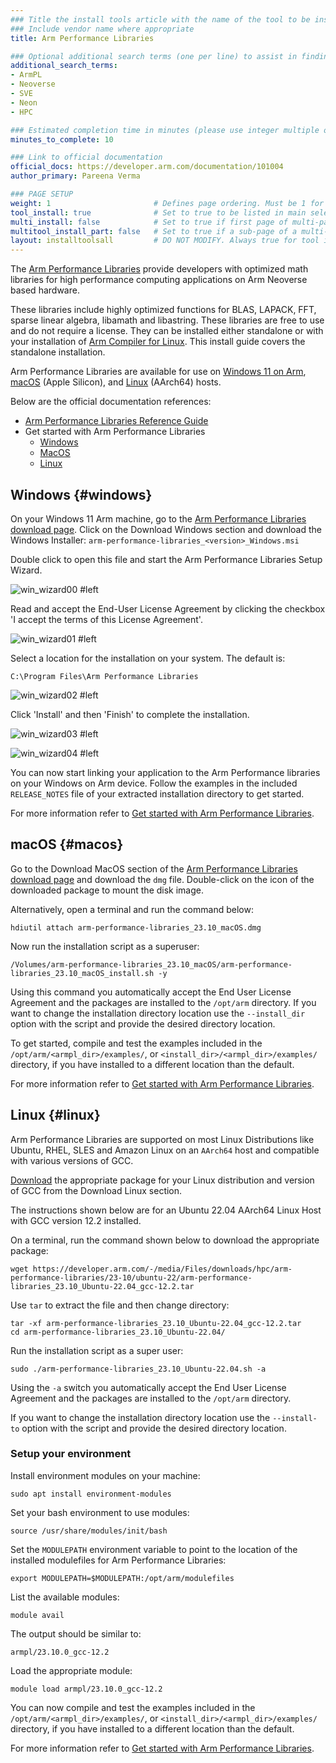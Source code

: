 ```yaml
---
### Title the install tools article with the name of the tool to be installed
### Include vendor name where appropriate
title: Arm Performance Libraries

### Optional additional search terms (one per line) to assist in finding the article
additional_search_terms:
- ArmPL
- Neoverse
- SVE
- Neon
- HPC

### Estimated completion time in minutes (please use integer multiple of 5)
minutes_to_complete: 10

### Link to official documentation
official_docs: https://developer.arm.com/documentation/101004
author_primary: Pareena Verma

### PAGE SETUP
weight: 1                       # Defines page ordering. Must be 1 for first (or only) page.
tool_install: true              # Set to true to be listed in main selection page, else false
multi_install: false            # Set to true if first page of multi-page article, else false
multitool_install_part: false   # Set to true if a sub-page of a multi-page article, else false
layout: installtoolsall         # DO NOT MODIFY. Always true for tool install articles
---
```


The [Arm Performance Libraries](https://developer.arm.com/downloads/-/arm-performance-libraries#documentation) provide developers with optimized math libraries for high performance computing applications on Arm Neoverse based hardware.

These libraries include highly optimized functions for BLAS, LAPACK, FFT, sparse linear algebra, libamath and libastring.
These libraries are free to use and do not require a license. They can be installed either standalone or with your installation of [Arm Compiler for Linux](/install-guides/acfl). This install guide covers the standalone installation.

Arm Performance Libraries are available for use on [Windows 11 on Arm](#windows), [macOS](#macos) (Apple Silicon), and [Linux](#linux) (AArch64) hosts.

Below are the official documentation references:

- [Arm Performance Libraries Reference Guide](https://developer.arm.com/documentation/101004)
- Get started with Arm Performance Libraries
    - [Windows](https://developer.arm.com/documentation/109361)
    - [MacOS](https://developer.arm.com/documentation/109362)
    - [Linux](https://developer.arm.com/documentation/102620)

## Windows {#windows}

On your Windows 11 Arm machine, go to the [Arm Performance Libraries download page](https://developer.arm.com/downloads/-/arm-performance-libraries).
Click on the Download Windows section and download the Windows Installer:
`arm-performance-libraries_<version>_Windows.msi`

Double click to open this file and start the Arm Performance Libraries Setup Wizard.

![win_wizard00 #left](/install-guides/_images/armpl_wizard00.png)


Read and accept the End-User License Agreement by clicking the checkbox 'I accept the terms of this License Agreement'.

![win_wizard01 #left](/install-guides/_images/armpl_wizard01.png)


Select a location for the installation on your system. The default is:

`C:\Program Files\Arm Performance Libraries`

![win_wizard02 #left](/install-guides/_images/armpl_wizard02.png)

Click 'Install' and then 'Finish' to complete the installation.

![win_wizard03 #left](/install-guides/_images/armpl_wizard03.png)

![win_wizard04 #left](/install-guides/_images/armpl_wizard04.png)

You can now start linking your application to the Arm Performance libraries on your Windows on Arm device. Follow the examples in the included `RELEASE_NOTES` file of your extracted installation directory to get started.

For more information refer to [Get started with Arm Performance Libraries](https://developer.arm.com/documentation/109361).


## macOS {#macos}

Go to the Download MacOS section of the [Arm Performance Libraries download page](https://developer.arm.com/downloads/-/arm-performance-libraries) and download the `dmg` file.
Double-click on the icon of the downloaded package to mount the disk image.

Alternatively, open a terminal and run the command below:

```console
hdiutil attach arm-performance-libraries_23.10_macOS.dmg
```

Now run the installation script as a superuser:

```console
/Volumes/arm-performance-libraries_23.10_macOS/arm-performance-libraries_23.10_macOS_install.sh -y
```
Using this command you automatically accept the End User License Agreement and the packages are installed to the `/opt/arm` directory. If you want to change the installation directory location use the `--install_dir` option with the script and provide the desired directory location.

To get started, compile and test the examples included in the `/opt/arm/<armpl_dir>/examples/`, or `<install_dir>/<armpl_dir>/examples/` directory, if you have installed to a different location than the default.

For more information refer to [Get started with Arm Performance Libraries](https://developer.arm.com/documentation/109362).


## Linux {#linux}

Arm Performance Libraries are supported on most Linux Distributions like Ubuntu, RHEL, SLES and Amazon Linux on an `AArch64` host and compatible with various versions of GCC.

[Download](https://developer.arm.com/downloads/-/arm-performance-libraries) the appropriate package for your Linux distribution and version of GCC from the Download Linux section.

The instructions shown below are for an Ubuntu 22.04 AArch64 Linux Host with GCC version 12.2 installed.

On a terminal, run the command shown below to download the appropriate package:
```command
wget https://developer.arm.com/-/media/Files/downloads/hpc/arm-performance-libraries/23-10/ubuntu-22/arm-performance-libraries_23.10_Ubuntu-22.04_gcc-12.2.tar
```

Use `tar` to extract the file and then change directory:

```command
tar -xf arm-performance-libraries_23.10_Ubuntu-22.04_gcc-12.2.tar
cd arm-performance-libraries_23.10_Ubuntu-22.04/
```
Run the installation script as a super user:

```command
sudo ./arm-performance-libraries_23.10_Ubuntu-22.04.sh -a
```
Using the `-a` switch you automatically accept the End User License Agreement and the packages are installed to the `/opt/arm` directory.

If you want to change the installation directory location use the `--install-to` option with the script and provide the desired directory location.

### Setup your environment

Install environment modules on your machine:

```command
sudo apt install environment-modules
```

Set your bash environment to use modules:

```command
source /usr/share/modules/init/bash
```

Set the `MODULEPATH` environment variable to point to the location of the installed modulefiles for Arm Performance Libraries:

```command
export MODULEPATH=$MODULEPATH:/opt/arm/modulefiles
```

List the available modules:

```command
module avail
```

The output should be similar to:

```output
armpl/23.10.0_gcc-12.2
```

Load the appropriate module:

```command
module load armpl/23.10.0_gcc-12.2
```
You can now compile and test the examples included in the `/opt/arm/<armpl_dir>/examples/`, or `<install_dir>/<armpl_dir>/examples/` directory, if you have installed to a different location than the default.

For more information refer to [Get started with Arm Performance Libraries](https://developer.arm.com/documentation/102620).

